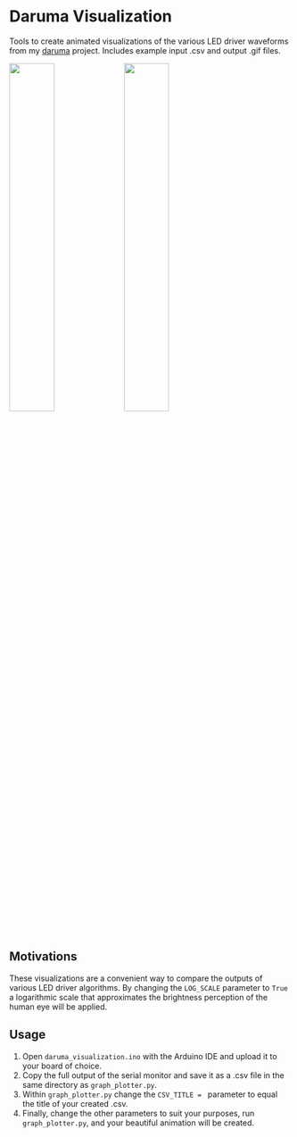 # Daruma Visualization

Tools to create animated visualizations of the various LED driver waveforms from my [daruma](https://github.com/minlav/daruma) project. Includes example input .csv and output .gif files.

<img src="https://github.com/minlav/daruma-visualization/blob/main/Sin8.gif" width=40% height=40%>
<img src="https://github.com/minlav/daruma-visualization/blob/main/Sin8_Log.gif" width=40% height=40%>

## Motivations

These visualizations are a convenient way to compare the outputs of various LED driver algorithms. By changing the `LOG_SCALE` parameter to `True` a logarithmic scale that approximates the brightness perception of the human eye will be applied.

## Usage

1. Open `daruma_visualization.ino` with the Arduino IDE and upload it to your board of choice.
1. Copy the full output of the serial monitor and save it as a .csv file in the same directory as `graph_plotter.py`. 
1. Within `graph_plotter.py` change the `CSV_TITLE = ` parameter to equal the title of your created .csv.
1. Finally, change the other parameters to suit your purposes, run `graph_plotter.py`, and your beautiful animation will be created.
